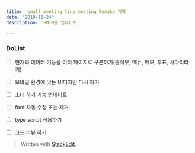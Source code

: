 ```yaml
---
title:  small meeting tiny meeting Remake 계획
data: "2019-11-24"
description:  SMTM을 업데이트

---
```

### DoList
 
 - [ ]  현재의 데이터 기능을 여러 페이지로 구분하기(출석부, 메뉴, 메모, 투표, 사다리타기)
 - [ ]  모바일 환경에 맞는 UI디자인 다시 하기  
 - [ ]  초대 하기 기능 업데이트 
 - [ ]  foot 자동 수정 또는 제거 
 - [ ] type script 적용하기 
 - [ ] 코드 리뷰 하기
  
  

> Written with [StackEdit](https://stackedit.io/).
<!--stackedit_data:
eyJoaXN0b3J5IjpbLTg4OTAxNzE3NF19
-->
